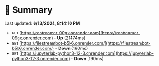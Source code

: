 # 📖 Summary
Last updated: **6/13/2024, 8:14:10 PM**

- `GET` [https://restreamer-09gx.onrender.com](https://restreamer-09gx.onrender.com) - **Up** (21474ms)
- `GET` [https://filestreambot-b5k6.onrender.com/](https://filestreambot-b5k6.onrender.com/) - **Down** (160ms)
- `GET` [https://jupyterlab-python3-12-3.onrender.com](https://jupyterlab-python3-12-3.onrender.com) - **Down** (190ms)
